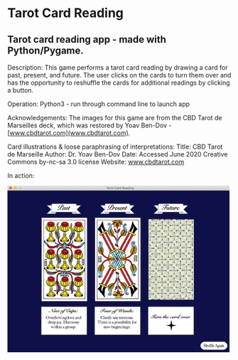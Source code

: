 # Tarot Card Reading
## Tarot card reading app - made with Python/Pygame.

Description:
This game performs a tarot card reading by drawing a card for past, present, and future. 
The user clicks on the cards to turn them over and has the opportunity to reshuffle the 
cards for additional readings by clicking a button.

Operation:
Python3 - run through command line to launch app

Acknowledgements:
The images for this game are from the CBD Tarot de Marseilles deck, which was restored by 
Yoav Ben-Dov - [www.cbdtarot.com](www.cbdtarot.com).

Card illustrations & loose paraphrasing of interpretations:
Title: CBD Tarot de Marseille
Author: Dr. Yoav Ben-Dov
Date: Accessed June 2020
Creative Commons by-nc-sa 3.0 license
Website: www.cbdtarot.com

In action:


![Tarot Screen Shot](https://github.com/afairley19/tarot/blob/master/images/tarot_screenshot.png)
